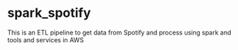 # spark_spotify
This is an ETL pipeline to get data from Spotify and process using spark and tools and services in AWS
